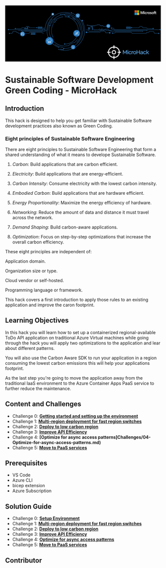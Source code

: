 ![image](./images/MicroHack_Logo_1.png)

# **Sustainable Software Development Green Coding - MicroHack**

## Introduction

This hack is designed to help you get familiar with Sustainable Software development practices also known as Green Coding.

### Eight principles of Sustainable Software Engineering
There are eight principles to Sustainable Software Engineering that form a shared understanding of what it means to develope Sustainable Software.

1. *Carbon*: Build applications that are carbon efficient.

2. *Electricity*: Build applications that are energy-efficient.

3. *Carbon Intensity*: Consume electricity with the lowest carbon intensity.

4. *Embodied Carbon*: Build applications that are hardware efficient.

5. *Energy Proportionality*: Maximize the energy efficiency of hardware.

6. *Networking*: Reduce the amount of data and distance it must travel across the network.

7. *Demand Shaping*: Build carbon-aware applications.

8. *Optimization*: Focus on step-by-step optimizations that increase the overall carbon efficiency.

These eight principles are independent of:

Application domain.

Organization size or type.

Cloud vendor or self-hosted.

Programming language or framework.

This hack covers a first introduction to apply those rules to an existing application and improve the caron footprint.

## Learning Objectives

In this hack you will learn how to set up a containerized regional-available ToDo API application on traditional Azure Virtual machines while going through the hack you will apply two optimizations to the application and lear about different patterns.

You will also use the Carbon Aware SDK to run your application in a region consuming the lowest carbon emissions this will help your applications footprint.

As the last step you're going to move the application away from the traditional IaaS environment to the Azure Container Apps PaaS service to further reduce the maintenance.

## Content and Challenges

* Challenge 0: **[Getting started and setting up the environment](Challenges/00-Pre-Reqs.md)**
* Challenge 1: **[Multi-region deployment for fast region switches](Challenges/01-Multi-Region-Deployment.md)**
* Challenge 2: **[Deploy to low carbon region](Challenges/02-Deploy-Low-Carbon-Region.md)**
* Challenge 3: **[Improve API Efficiency](Challenges/03-Improve-API-Efficiency.md)**
* Challenge 4: **[Optimize for async access patterns]Challenges/04-Optimize-for-async-access-patterns.md)**
* Challenge 5: **[Move to PaaS services](Challenges/05-Move-to-PaaS-Services.md)**

## Prerequisites

* VS Code
* Azure CLI
* bicep extension
* Azure Subscription

## Solution Guide

* Challenge 0: **[Setup Environment](SolutionGuide/00-Pre-Reqs.md)**
* Challenge 1: **[Multi-region deployment for fast region switches](SolutionGuide/01-Multi-Region-Deployment.md)**
* Challenge 2: **[Deploy to low carbon region](SolutionGuide/02-Deploy-Low-Carbon-Region.md)**
* Challenge 3: **[Improve API Efficiency](SolutionGuide/03-Improve-API-Efficiency.md)**
* Challenge 4: **[Optimize for async access patterns](SolutionGuide/04-Optimze-for-aync-access-patterns.md)**
* Challenge 5: **[Move to PaaS services](SolutionGuide/05-Move-to-PaaS-Services.md)**

## Contributor
